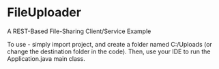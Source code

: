 # FileUploader
A REST-Based File-Sharing Client/Service Example

To use - simply import project, and create a folder named C:/Uploads (or change the destination folder in the code). Then, use your IDE to run the Application.java main class.
